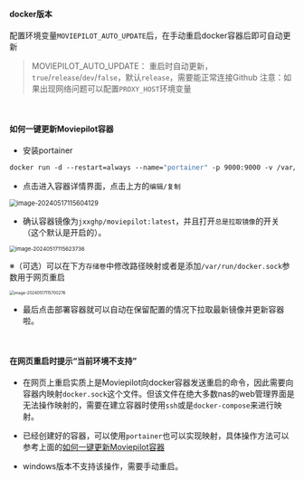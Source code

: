 #### docker版本

配置环境变量`MOVIEPILOT_AUTO_UPDATE`后，在手动重启docker容器后即可自动更新

> MOVIEPILOT_AUTO_UPDATE： 重启时自动更新，`true`/`release`/`dev`/`false`，默认`release`，需要能正常连接Github 
> 注意：如果出现网络问题可以配置`PROXY_HOST`环境变量

<br>

#### 如何一键更新Moviepilot容器
- 安装portainer


```dockerfile
docker run -d --restart=always --name="portainer" -p 9000:9000 -v /var/run/docker.sock:/var/run/docker.sock 6053537/portainer-ce:latest
```

- 点击进入容器详情界面，点击上方的`编辑/复制`


<img src="https://github.com/Putarku/MoviePilot-Help/raw/main/img/image-20240517115604129.png" alt="image-20240517115604129" style="zoom:80%;" />

- 确认容器镜像为`jxxghp/moviepilot:latest`，并且打开`总是拉取镜像`的开关（这个默认是开启的）。


<img src="https://github.com/Putarku/MoviePilot-Help/raw/main/img/image-20240517115623736.png" alt="image-20240517115623736" style="zoom: 67%;" />

※（可选）可以在下方`存储卷`中修改路径映射或者是添加`/var/run/docker.sock`参数用于网页重启

<img src="https://github.com/Putarku/MoviePilot-Help/raw/main/img/image-20240517115700276.png" alt="image-20240517115700276" style="zoom:50%;" />

- 最后点击部署容器就可以自动在保留配置的情况下拉取最新镜像并更新容器啦。

<br>

#### 在网页重启时提示“当前环境不支持”

- 在网页上重启实质上是Moviepilot向docker容器发送重启的命令，因此需要向容器内映射`docker.sock`这个文件。但该文件在绝大多数nas的web管理界面是无法操作映射的，需要在建立容器时使用`ssh`或是`docker-compose`来进行映射。


- 已经创建好的容器，可以使用`portainer`也可以实现映射，具体操作方法可以参考上面的[如何一键更新Moviepilot容器](#如何一键更新moviepilot容器)


- windows版本不支持该操作，需要手动重启。